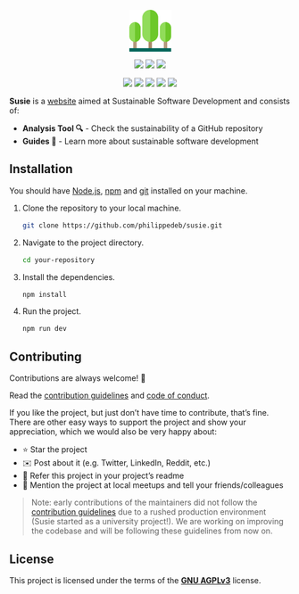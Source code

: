 <p align="center">
    <img src='public/susie.svg' style="display: block;
  margin-left: auto;
  margin-right: auto;
  width: 75px;">
</p>


<p align="center">
    <img src='https://img.shields.io/badge/version-soon%20releasing-yellow'>
    <img src='https://img.shields.io/badge/release%20date-april%202023-red'>
    <img src='https://img.shields.io/website-up-down-green-red/http/philippedeb.github.io/susie/.svg'>
</p>

<p align="center">
    <img src='https://img.shields.io/badge/typescript-%23007ACC.svg?style=for-the-badge&logo=typescript&logoColor=white'>
    <img src='https://img.shields.io/badge/react-%2320232a.svg?style=for-the-badge&logo=react&logoColor=%2361DAFB'>
    <img src='https://img.shields.io/badge/bootstrap-%23563D7C.svg?style=for-the-badge&logo=bootstrap&logoColor=white'>
    <img src='https://img.shields.io/badge/vite-%23646CFF.svg?style=for-the-badge&logo=vite&logoColor=white'>
    <img src='https://img.shields.io/badge/github%20pages-121013?style=for-the-badge&logo=github&logoColor=white'>

</p>

**Susie** is a <a href="https://philippedeb.github.io/susie/">website</a> aimed at Sustainable Software Development and consists of:

* **Analysis Tool 🔍** - Check the sustainability of a GitHub repository
* **Guides 📰** - Learn more about sustainable software development



## Installation

You should have [Node.js](https://nodejs.org/en/), [npm](https://www.npmjs.com/) and [git](https://git-scm.com/) installed on your machine.

1. Clone the repository to your local machine.
    ```bash
    git clone https://github.com/philippedeb/susie.git
    ```


2. Navigate to the project directory.
    ```bash
    cd your-repository
    ```

3. Install the dependencies.
    ```bash
    npm install
    ```

4. Run the project.
    ```bash
    npm run dev
    ```

## Contributing

Contributions are always welcome! 👋 

Read the [contribution guidelines](CONTRIBUTING.md) and [code of conduct](CODE_OF_CONDUCT.md). 

If you like the project, but just don’t have time to contribute, that’s fine. There are other easy ways to support the project and show your appreciation, which we would also be very happy about:

* ⭐ Star the project
* ✉️ Post about it (e.g. Twitter, LinkedIn, Reddit, etc.)
* 🔗 Refer this project in your project’s readme
* 💬 Mention the project at local meetups and tell your friends/colleagues

> Note: early contributions of the maintainers did not follow the [contribution guidelines](CONTRIBUTING.md) due to a rushed production environment (Susie started as a university project!). We are working on improving the codebase and will be following these guidelines from now on.

## License
This project is licensed under the terms of the **[GNU AGPLv3](LICENSE)** license.

